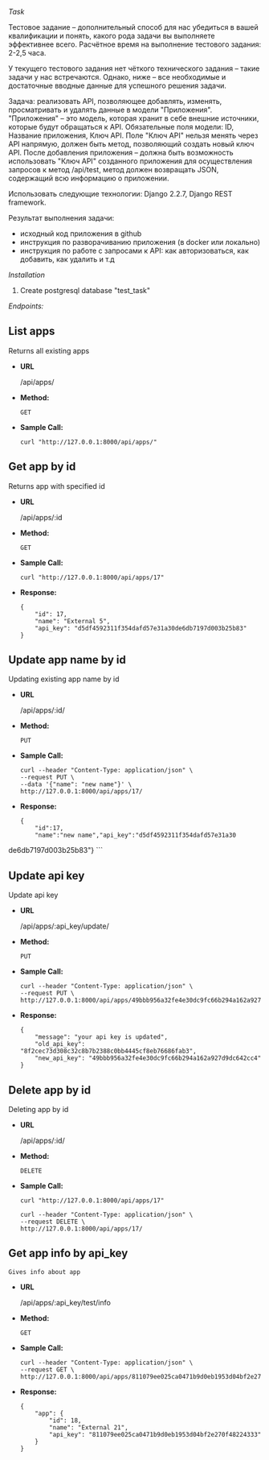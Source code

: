 *Task*

Тестовое задание – дополнительный способ для нас убедиться в вашей квалификации и понять, какого рода задачи вы выполняете эффективнее всего.
Расчётное время на выполнение тестового задания: 2-2,5 часа.

У текущего тестового задания нет чёткого технического задания – такие задачи у нас встречаются. Однако, ниже – все необходимые и достаточные вводные данные для успешного решения задачи.

Задача: реализовать API, позволяющее добавлять, изменять, просматривать и удалять данные в модели "Приложения".
"Приложения" – это модель, которая хранит в себе внешние источники, которые будут обращаться к API. Обязательные поля модели: ID, Название приложения, Ключ API. Поле "Ключ API" нельзя менять через API напрямую, должен быть метод, позволяющий создать новый ключ API.
После добавления приложения – должна быть возможность использовать "Ключ API" созданного приложения для осуществления запросов к метод /api/test, метод должен возвращать JSON, содержащий всю информацию о приложении.

Использовать следующие технологии: Django 2.2.7, Django REST framework.

Результат выполнения задачи:
- исходный код приложения в github
- инструкция по разворачиванию приложения (в docker или локально)
- инструкция по работе с запросами к API: как авторизоваться, как добавить, как удалить и т.д

*Installation*
1) Create postgresql database "test_task"


*Endpoints:*

**List apps**
----
  Returns all existing apps

* **URL**

  /api/apps/

* **Method:**
  
  `GET` 
  

* **Sample Call:**

    `curl "http://127.0.0.1:8000/api/apps/"`

**Get app by id**
----
  Returns app with specified id

* **URL**

  /api/apps/:id

* **Method:**
  
  `GET` 
  

* **Sample Call:**

    `curl "http://127.0.0.1:8000/api/apps/17"`

* **Response:**
    ```
    {
        "id": 17,
        "name": "External 5",
        "api_key": "d5df4592311f354dafd57e31a30de6db7197d003b25b83"
    }
    ```


**Update app name by id**
----
  Updating existing app name by id

* **URL**

  /api/apps/:id/

* **Method:**
  
  `PUT` 
  

* **Sample Call:**


    ```
    curl --header "Content-Type: application/json" \
  --request PUT \
  --data '{"name": "new name"}' \
  http://127.0.0.1:8000/api/apps/17/
    ```

* **Response:**
    ```
    {
        "id":17,
        "name":"new name","api_key":"d5df4592311f354dafd57e31a30
de6db7197d003b25b83"}
    ```


**Update api key**
----
  Update api key

* **URL**

  /api/apps/:api_key/update/

* **Method:**
  
  `PUT` 
  

* **Sample Call:**


    ```
    curl --header "Content-Type: application/json" \
  --request PUT \
    http://127.0.0.1:8000/api/apps/49bbb956a32fe4e30dc9fc66b294a162a927d9dc642cc4/update/
    ```

* **Response:**
    ```
    {
        "message": "your api key is updated",
        "old_api_key": "8f2cec73d308c32c8b7b2388c0bb4445cf8eb76686fab3",
        "new_api_key": "49bbb956a32fe4e30dc9fc66b294a162a927d9dc642cc4"
    }
    ```

**Delete app by id**
----
  Deleting app by id

* **URL**

  /api/apps/:id/

* **Method:**
  
  `DELETE` 
  

* **Sample Call:**

    `curl "http://127.0.0.1:8000/api/apps/17"`

    ```
    curl --header "Content-Type: application/json" \
  --request DELETE \
    http://127.0.0.1:8000/api/apps/17/
    ```


**Get app info by api_key**
----
    Gives info about app

* **URL**

  /api/apps/:api_key/test/info

* **Method:**
  
  `GET` 
  

* **Sample Call:**


    ```
    curl --header "Content-Type: application/json" \
  --request GET \
    http://127.0.0.1:8000/api/apps/811079ee025ca0471b9d0eb1953d04bf2e270f48224333/test/info/
    ```

* **Response:**

    ```
    {
        "app": {
            "id": 18,
            "name": "External 21",
            "api_key": "811079ee025ca0471b9d0eb1953d04bf2e270f48224333"
        }
    }
    ```